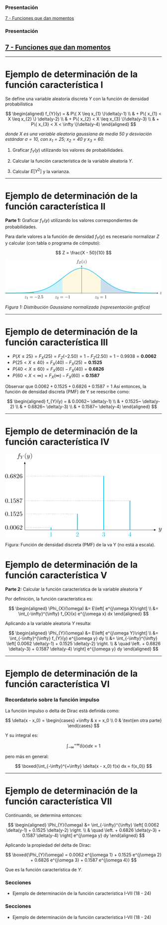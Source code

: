 ### Presentación

[7 - Funciones que dan momentos](https://www.overleaf.com/read/cgwskrxfpkps#713512)

### Presentación

[7 - Funciones que dan momentos](https://www.overleaf.com/read/cgwskrxfpkps#713512)
---

---

# Ejemplo de determinación de la función característica I

Se define una variable aleatoria discreta $Y$ con la función de densidad probabilística

$$
\begin{aligned}
  f_{Y}(y) = & P\{ X \leq x_{1} \}\delta(y-1) \\ 
  & + P\{ x_{1} < X \leq x_{2} \} \delta(y-2) \\ 
  & + P\{ x_{2} < X \leq x_{3} \}\delta(y-3) \\ 
  & + P\{ x_{3} < X < \infty \}\delta(y-4)    
\end{aligned}
$$ 

*donde $X$ es una variable aleatoria gaussiana de media 50 y desviación estándar $\sigma = 10$, con $x_{1} = 25$; $x_{2} = 40$ y $x_{3} = 60$.*


1. Graficar $\displaystyle f_{Y}(y)$ utilizando los valores de probabilidades.  

2. Calcular la función característica de la variable aleatoria $Y$.  

3. Calcular $\displaystyle E[Y^2]$ y la varianza.  

---
# Ejemplo de determinación de la función característica II

**Parte 1:** Graficar $f_{Y}(y)$ utilizando los valores correspondientes de probabilidades. 

Para darle valores a la función de densidad $f_Y(y)$ es necesario normalizar $Z$ y calcular (con tabla o programa de cómputo):

$$
Z = \frac{X - 50}{10}
$$

![Distribución normal estándar con áreas coloreadas entre z=-2.5, z=-1, z=1](images/7_gauss_norm.svg)

*Figura 1: Distribución Gaussiana normalizada (representación gráfica)*

---

# Ejemplo de determinación de la función característica III

- $P\{ X \leq 25 \} = F_X(25) = F_Z(-2.50) = 1 - F_Z(2.50) = 1 - 0.9938 = \mathbf{0.0062}$
- $P\{ 25 < X \leq 40 \} = F_X(40) - F_X(25) = \mathbf{0.1525}$
- $P\{ 40 < X \leq 60 \} = F_X(60) - F_X(40) = \mathbf{0.6826}$
- $P\{ 60 < X < \infty \} = F_X(\infty) - F_X(60) = \mathbf{0.1587}$

Observar que $0.0062 + 0.1525 + 0.6826 + 0.1587 = 1$ Así entonces, la función de densidad discreta (PMF) de Y se reescribe como:

$$
\begin{aligned}
    f_{Y}(y) = & 0.0062~ \delta(y-1) \\
    & + 0.1525~ \delta(y-2) \\
    & + 0.6826~ \delta(y-3) \\
    & + 0.1587~ \delta(y-4)
\end{aligned}
$$

---

# Ejemplo de determinación de la función característica IV

![Función de densidad en t=1](images/7_pdf_discreta.svg)

Figura: Función de densidad discreta (PMF) de la va Y (no está a escala).


# Ejemplo de determinación de la función característica V

**Parte 2:** Calcular la función característica de la variable aleatoria $Y$

Por definición, la función característica es:

$$
\begin{aligned}
\Phi_{X}(\omega) &= E\left[ e^{j\omega X}\right] \\
                  &= \int_{-\infty}^{\infty} f_{X}(x) e^{j\omega x}  dx
\end{aligned}
$$

Aplicando a la variable aleatoria $Y$ resulta:

$$
\begin{aligned}
\Phi_{Y}(\omega) &= E\left[ e^{j\omega Y}\right] \\
                  &= \int_{-\infty}^{\infty} f_{Y}(y) e^{j\omega y}  dy \\
                  &= \int_{-\infty}^{\infty} \left[ 0.0062 \delta(y-1) + 0.1525 \delta(y-2) \right. \\
                  & \quad \left. + 0.6826 \delta(y-3) + 0.1587 \delta(y-4) \right] e^{j\omega y}  dy
\end{aligned}
$$

---
# Ejemplo de determinación de la función característica VI

### Recordatorio sobre la función impulso

La función impulso o delta de Dirac está definida como:

$$
\delta(x - x_0) =
\begin{cases}
+\infty & x = x_0 \\
0 & \text{en otra parte}
\end{cases}
$$

Y su integral es:

$$
\int_{-\infty}^{+\infty} \delta(x)  dx = 1
$$

pero más en general:

$$
\boxed{\int_{-\infty}^{+\infty} \delta(x - x_0) f(x)  dx = f(x_0)}
$$

---

# Ejemplo de determinación de la función característica VII


Continuando, se determina entonces:

$$
\begin{aligned}
\Phi_{Y}(\omega) &= \int_{-\infty}^{\infty} \left[ 0.0062 \delta(y-1) + 0.1525 \delta(y-2) \right. \\
                  & \quad \left. + 0.6826 \delta(y-3) + 0.1587 \delta(y-4) \right] e^{j\omega y}  dy
\end{aligned}
$$

Aplicando la propiedad del delta de Dirac:

$$
\boxed{\Phi_{Y}(\omega) = 0.0062 e^{j\omega 1} + 0.1525 e^{j\omega 2} + 0.6826 e^{j\omega 3} + 0.1587 e^{j\omega 4}}
$$

Que es la función característica de $Y$.    


### Secciones
- Ejemplo de determinación de la función característica I-VII (18 - 24)


### Secciones
- Ejemplo de determinación de la función característica I-VII (18 - 24)

